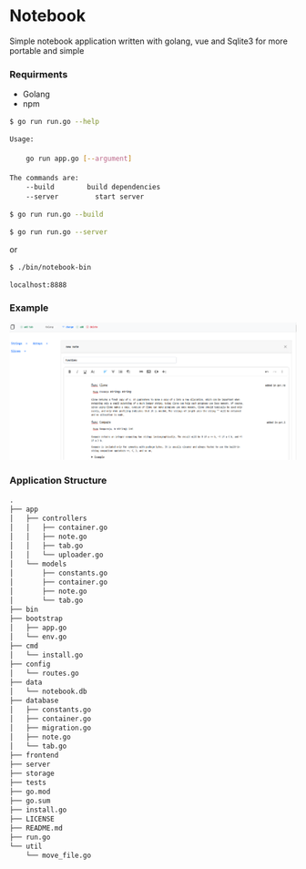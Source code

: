 # Notebook

Simple notebook application written with golang, vue and Sqlite3 for more portable and simple



### Requirments
- Golang
- npm



```bash
$ go run run.go --help
```

```bash
Usage:

	go run app.go [--argument]

The commands are:
	--build        build dependencies
	--server	     start server
```

```bash
$ go run run.go --build
```

```bash
$ go run run.go --server
```
or

```bash
$ ./bin/notebook-bin
```

```
localhost:8888
```

### Example

![Screenshot](https://github.com/magdyismail88/notebook/blob/651a9dccc2776d49b47fe0ef07d3b720f2e53038/assets/screenshot01.png?raw=true")


### Application Structure

```
.
├── app
│   ├── controllers
│   │   ├── container.go
│   │   ├── note.go
│   │   ├── tab.go
│   │   └── uploader.go
│   └── models
│       ├── constants.go
│       ├── container.go
│       ├── note.go
│       └── tab.go
├── bin
├── bootstrap
│   ├── app.go
│   └── env.go
├── cmd
│   └── install.go
├── config
│   └── routes.go
├── data
│   └── notebook.db
├── database
│   ├── constants.go
│   ├── container.go
│   ├── migration.go
│   ├── note.go
│   └── tab.go
├── frontend
├── server
├── storage
├── tests
├── go.mod
├── go.sum
├── install.go
├── LICENSE
├── README.md
├── run.go
└── util
    └── move_file.go
```
